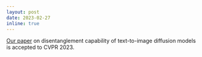 ```yaml
---
layout: post
date: 2023-02-27
inline: true
---
```


[Our paper](https://wuqiuche.github.io/DiffusionDisentanglement-project-page/) on disentanglement capability of text-to-image diffusion models is accepted to CVPR 2023.